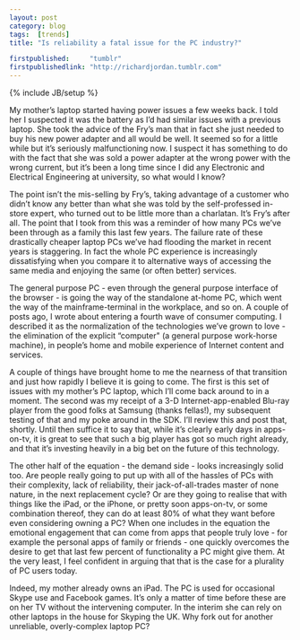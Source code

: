 ```yaml
---
layout: post
category: blog
tags:  [trends]
title: "Is reliability a fatal issue for the PC industry?"

firstpublished:     "tumblr"
firstpublishedlink: "http://richardjordan.tumblr.com"
---
```

{% include JB/setup %}

My mother’s laptop started having power issues a few weeks back.  I told her I suspected it was the battery as I’d had similar issues with a previous laptop.  She took the advice of the Fry’s man that in fact she just needed to buy his new power adapter and all would be well.  It seemed so for a little while but it’s seriously malfunctioning now.  I suspect it has something to do with the fact that she was sold a power adapter at the wrong power with the wrong current, but it’s been a long time since I did any Electronic and Electrical Engineering at university, so what would I know?  

The point isn’t the mis-selling by Fry’s, taking advantage of a customer who didn’t know any better than what she was told by the self-professed in-store expert, who turned out to be little more than a charlatan.  It’s Fry’s after all.  The point that I took from this was a reminder of how many PCs we’ve been through as a family this last few years.  The failure rate of these drastically cheaper laptop PCs we’ve had flooding the market in recent years is staggering.  In fact the whole PC experience is increasingly dissatisfying when you compare it to alternative ways of accessing the same media and enjoying the same (or often better) services.  

The general purpose PC - even through the general purpose interface of the browser - is going the way of the standalone at-home PC, which went the way of the mainframe-terminal in the workplace, and so on.  A couple of posts ago, I wrote about entering a fourth wave of consumer computing.  I described it as the normalization of the technologies we’ve grown to love - the elimination of the explicit “computer" (a general purpose work-horse machine), in people’s home and mobile experience of Internet content and services.  

A couple of things have brought home to me the nearness of that transition and just how rapidly I believe it is going to come.  The first is this set of issues with my mother’s PC laptop, which I’ll come back around to in a moment.  The second was my receipt of a 3-D Internet-app-enabled Blu-ray player from the good folks at Samsung (thanks fellas!), my subsequent testing of that and my poke around in the SDK.  I’ll review this and post that, shortly.  Until then suffice it to say that, while it’s clearly early days in apps-on-tv, it is great to see that such a big player has got so much right already, and that it’s investing heavily in a big bet on the future of this technology.

The other half of the equation - the demand side - looks increasingly solid too.  Are people really going to put up with all of the hassles of PCs with their complexity, lack of reliability, their jack-of-all-trades master of none nature, in the next replacement cycle?  Or are they going to realise that with things like the iPad, or the iPhone, or pretty soon apps-on-tv, or some combination thereof, they can do at least 80% of what they want before even considering owning a PC? When one includes in the equation the emotional engagement that can come from apps that people truly love - for example the personal apps of family or friends - one quickly overcomes the desire to get that last few percent of functionality a PC might give them.  At the very least, I feel confident in arguing that that is the case for a plurality of PC users today.

Indeed, my mother already owns an iPad.  The PC is used for occasional Skype use and Facebook games.  It’s only a matter of time before these are on her TV without the intervening computer.  In the interim she can rely on other laptops in the house for Skyping the UK.  Why fork out for another unreliable, overly-complex laptop PC?
